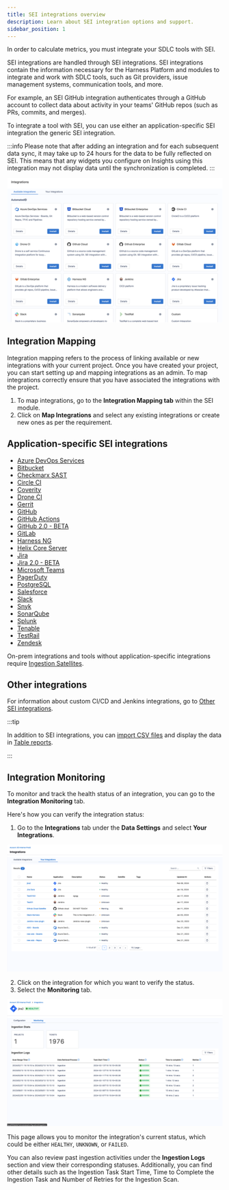 ```yaml
---
title: SEI integrations overview
description: Learn about SEI integration options and support.
sidebar_position: 1
---
```


In order to calculate metrics, you must integrate your SDLC tools with SEI.

SEI integrations are handled through SEI integrations. SEI integrations contain the information necessary for the Harness Platform and modules to integrate and work with SDLC tools, such as Git providers, issue management systems, communication tools, and more. 

For example, an SEI GitHub integration authenticates through a GitHub account to collect data about activity in your teams' GitHub repos (such as PRs, commits, and merges).

To integrate a tool with SEI, you can use either an application-specific SEI integration the generic SEI integration.

:::info
Please note that after adding an integration and for each subsequent data sync, it may take up to 24 hours for the data to be fully reflected on SEI. This means that any widgets you configure on Insights using this integration may not display data until the synchronization is completed.
:::

![](./static/integrations-overview.png)

## Integration Mapping

Integration mapping refers to the process of linking available or new integrations with your current project. Once you have created your project, you can start setting up and mapping integrations as an admin. To map integrations correctly ensure that you have associated the integrations with the project.

1. To map integrations, go to the **Integration Mapping tab** within the SEI module.
2. Click on **Map Integrations** and select any existing integrations or create new ones as per the requirement.

## Application-specific SEI integrations

* [Azure DevOps Services](./automated-integrations/sei-integration-azure-devops)
* [Bitbucket](./automated-integrations/sei-integration-bitbucket)
* [Checkmarx SAST](./other-integrations/sei-integration-checkmarx)
* [Circle CI](./automated-integrations/sei-integration-circleci)
* [Coverity](./other-integrations/sei-integration-coverity)
* [Drone CI](./automated-integrations/sei-integration-droneci)
* [Gerrit](./other-integrations/sei-integration-gerrit)
* [GitHub](./automated-integrations/sei-integration-github)
* [GitHub Actions](./automated-integrations/sei-github-actions)
* [GitHub 2.0 - BETA](./automated-integrations/sei-integration-github-easyonboarding)
* [GitLab](./automated-integrations/sei-integration-gitlab)
* [Harness NG](./automated-integrations/sei-integration-harnessng)
* [Helix Core Server](./other-integrations/sei-integration-helix)
* [Jira](./automated-integrations/sei-integration-jira)
* [Jira 2.0 - BETA](./automated-integrations/sei-integration-jira-easyonboarding)
* [Microsoft Teams](./other-integrations/sei-integration-ms-teams)
* [PagerDuty](./other-integrations/sei-integration-pagerduty)
* [PostgreSQL](./other-integrations/sei-integration-postgresql)
* [Salesforce](./other-integrations/sei-integration-salesforce)
* [Slack](./other-integrations/sei-integration-slack)
* [Snyk](./other-integrations/sei-integration-snyk)
* [SonarQube](./automated-integrations/sei-integration-sonarqube)
* [Splunk](./other-integrations/sei-integration-splunk)
* [Tenable](./other-integrations/sei-integration-tenable)
* [TestRail](./automated-integrations/sei-integration-testrail)
* [Zendesk](./other-integrations/sei-integration-zendesk)

On-prem integrations and tools without application-specific integrations require [Ingestion Satellites](../sei-ingestion-satellite/satellite-overview).

## Other integrations

For information about custom CI/CD and Jenkins integrations, go to [Other SEI integrations](./semi-automated-integrations/jenkins-plugin).

:::tip

In addition to SEI integrations, you can [import CSV files](../sei-propels-scripts/tables) and display the data in [Table reports](../sei-propels-scripts/table-reports).

:::

## Integration Monitoring

To monitor and track the health status of an integration, you can go to the **Integration Monitoring** tab. 

Here's how you can verify the integration status:

1. Go to the **Integrations** tab under the **Data Settings** and select **Your Integrations**.

![](./static/integrations-tab.png)

2. Click on the integration for which you want to verify the status.
3. Select the **Monitoring** tab.

![](./static/integration-monitoring.png)

This page allows you to monitor the integration's current status, which could be either `HEALTHY`, `UNKNOWN`, or `FAILED`. 

You can also review past ingestion activities under the **Ingestion Logs** section and view their corresponding statuses. Additionally, you can find other details such as the Ingestion Task Start Time, Time to Complete the Ingestion Task and Number of Retries for the Ingestion Scan.
